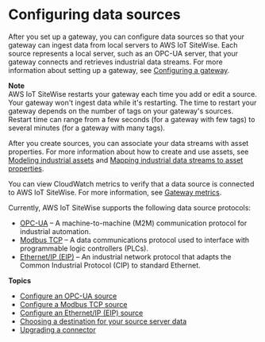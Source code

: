 # Configuring data sources<a name="configure-sources"></a>

After you set up a gateway, you can configure data sources so that your gateway can ingest data from local servers to AWS IoT SiteWise\. Each source represents a local server, such as an OPC\-UA server, that your gateway connects and retrieves industrial data streams\. For more information about setting up a gateway, see [Configuring a gateway](configure-gateway.md)\.

**Note**  
AWS IoT SiteWise restarts your gateway each time you add or edit a source\. Your gateway won't ingest data while it's restarting\. The time to restart your gateway depends on the number of tags on your gateway's sources\. Restart time can range from a few seconds \(for a gateway with few tags\) to several minutes \(for a gateway with many tags\)\.

After you create sources, you can associate your data streams with asset properties\. For more information about how to create and use assets, see [Modeling industrial assets](industrial-asset-models.md) and [Mapping industrial data streams to asset properties](connect-data-streams.md)\.

You can view CloudWatch metrics to verify that a data source is connected to AWS IoT SiteWise\. For more information, see [Gateway metrics](monitor-cloudwatch-metrics.md#gateway-metrics)\.

Currently, AWS IoT SiteWise supports the following data source protocols:
+ [OPC\-UA](https://en.wikipedia.org/wiki/OPC_Unified_Architecture) – A machine\-to\-machine \(M2M\) communication protocol for industrial automation\.
+ [Modbus TCP](https://en.wikipedia.org/wiki/Modbus) – A data communications protocol used to interface with programmable logic controllers \(PLCs\)\.
+ [Ethernet/IP \(EIP\)](https://en.wikipedia.org/wiki/EtherNet/IP) – An industrial network protocol that adapts the Common Industrial Protocol \(CIP\) to standard Ethernet\.

**Topics**
+ [Configure an OPC\-UA source](configure-opcua-source.md)
+ [Configure a Modbus TCP source](configure-modbus-source.md)
+ [Configure an Ethernet/IP \(EIP\) source](configure-eip-source.md)
+ [Choosing a destination for your source server data](source-destination.md)
+ [Upgrading a connector](upgrade-gateway.md)
